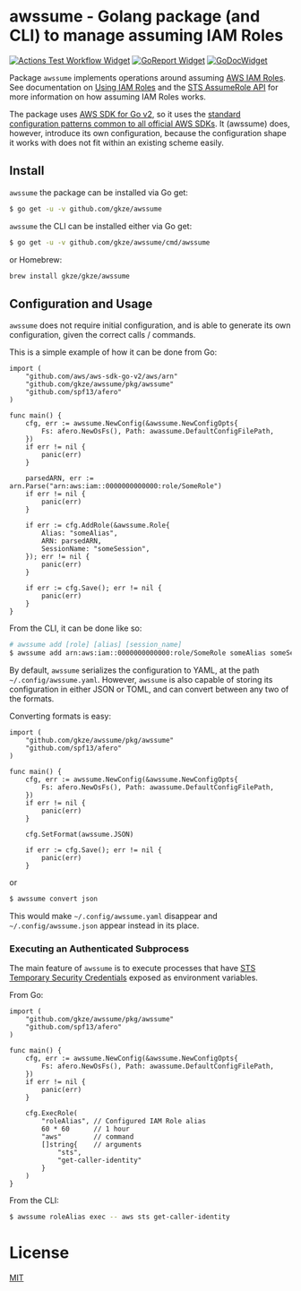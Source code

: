 # awssume - Golang package (and CLI) to manage assuming IAM Roles

[![Actions Test Workflow Widget]][Actions Test Workflow Status]
[![GoReport Widget]][GoReport Status]
[![GoDocWidget]][GoDocReference]

[Actions Test Workflow Status]: https://github.com/gkze/awssume/actions?query=workflow%3Aci
[Actions Test Workflow Widget]: https://github.com/gkze/awssume/workflows/ci/badge.svg

[GoReport Status]: https://goreportcard.com/report/github.com/gkze/awssume
[GoReport Widget]: https://goreportcard.com/badge/github.com/gkze/awssume

[GoDocWidget]: https://godoc.org/github.com/gkze/awssume?status.svg
[GoDocReference]:https://godoc.org/github.com/gkze/awssume

Package `awssume` implements operations around assuming [AWS IAM Roles](https://docs.aws.amazon.com/IAM/latest/UserGuide/id_roles.html). See documentation on [Using IAM Roles](https://docs.aws.amazon.com/IAM/latest/UserGuide/id_roles_use.html) and the [STS AssumeRole API](https://docs.aws.amazon.com/STS/latest/APIReference/API_AssumeRole.html) for more information on how assuming IAM Roles works.

The package uses [AWS SDK for Go v2](https://docs.aws.amazon.com/sdk-for-go/v2/api/), so it uses the [standard configuration patterns common to all official AWS SDKs](https://docs.aws.amazon.com/sdk-for-go/v1/developer-guide/configuring-sdk.html). It (awssume) does, however, introduce its own configuration, because the configuration shape it works with does not fit within an existing scheme easily.

## Install

`awssume` the package can be installed via Go get:

```bash
$ go get -u -v github.com/gkze/awssume
```

`awssume` the CLI can be installed either via Go get:

```bash
$ go get -u -v github.com/gkze/awssume/cmd/awssume
```

or Homebrew:

```bash
brew install gkze/gkze/awssume
```

## Configuration and Usage

`awssume` does not require initial configuration, and is able to generate its
own configuration, given the correct calls / commands.

This is a simple example of how it can be done from Go:

```golang
import (
    "github.com/aws/aws-sdk-go-v2/aws/arn"
    "github.com/gkze/awssume/pkg/awssume"
    "github.com/spf13/afero"
)

func main() {
    cfg, err := awssume.NewConfig(&awssume.NewConfigOpts{
        Fs: afero.NewOsFs(), Path: awassume.DefaultConfigFilePath,
    })
    if err != nil {
        panic(err)
    }

    parsedARN, err := arn.Parse("arn:aws:iam::0000000000000:role/SomeRole")
    if err != nil {
        panic(err)
    }

    if err := cfg.AddRole(&awssume.Role{
        Alias: "someAlias",
        ARN: parsedARN,
        SessionName: "someSession",
    }); err != nil {
        panic(err)
    }

    if err := cfg.Save(); err != nil {
        panic(err)
    }
}
```

From the CLI, it can be done like so:

```bash
# awssume add [role] [alias] [session_name]
$ awssume add arn:aws:iam::0000000000000:role/SomeRole someAlias someSession
```

By default, `awssume` serializes the configuration to YAML, at the path `~/.config/awssume.yaml`. However, `awssume` is also capable of storing its configuration in either JSON or TOML, and can convert between any two of the formats.

Converting formats is easy:

```golang
import (
    "github.com/gkze/awssume/pkg/awssume"
    "github.com/spf13/afero"
)

func main() {
    cfg, err := awssume.NewConfig(&awssume.NewConfigOpts{
        Fs: afero.NewOsFs(), Path: awassume.DefaultConfigFilePath,
    })
    if err != nil {
        panic(err)
    }

    cfg.SetFormat(awssume.JSON)

    if err := cfg.Save(); err != nil {
        panic(err)
    }
```

or

```bash
$ awssume convert json
```

This would make `~/.config/awssume.yaml` disappear and `~/.config/awssume.json` appear instead in its place.

### Executing an Authenticated Subprocess

The main feature of `awssume` is to execute processes that have [STS Temporary Security Credentials](https://docs.aws.amazon.com/IAM/latest/UserGuide/id_credentials_temp.html) exposed as environment variables.

From Go:

```golang
import (
    "github.com/gkze/awssume/pkg/awssume"
    "github.com/spf13/afero"
)

func main() {
    cfg, err := awssume.NewConfig(&awssume.NewConfigOpts{
        Fs: afero.NewOsFs(), Path: awassume.DefaultConfigFilePath,
    })
    if err != nil {
        panic(err)
    }

    cfg.ExecRole(
        "roleAlias", // Configured IAM Role alias
        60 * 60      // 1 hour
        "aws"        // command
        []string{    // arguments
            "sts",
            "get-caller-identity"
        }
    )
}
```

From the CLI:

```bash
$ awssume roleAlias exec -- aws sts get-caller-identity
```

# License

[MIT](LICENSE)
